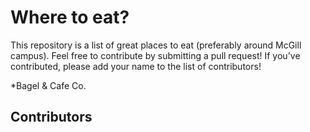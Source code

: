 # Where to eat?

This repository is a list of great places to eat (preferably around McGill campus). Feel free to contribute by submitting a pull request! If you've contributed, please add your name to the list of contributors!

*Bagel & Cafe Co.

## Contributors
